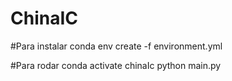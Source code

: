 # ChinaIC

#Para instalar
conda env create -f environment.yml

#Para rodar
conda activate chinaIc
python main.py
